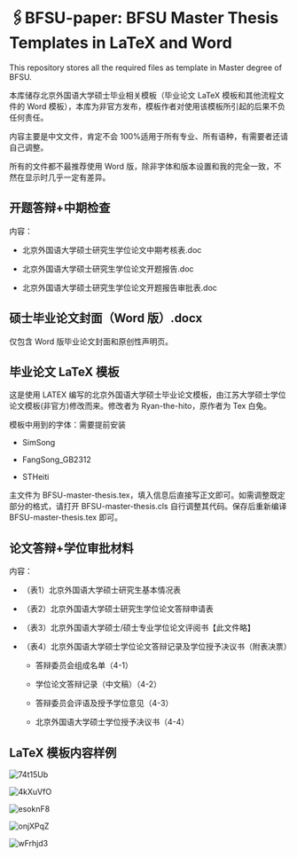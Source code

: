 # 🖇️BFSU-paper: BFSU Master Thesis Templates in LaTeX and Word

This repository stores all the required files as template in Master degree of BFSU. 

本库储存北京外国语大学硕士毕业相关模板（毕业论文 LaTeX 模板和其他流程文件的 Word 模板），本库为非官方发布，模板作者对使用该模板所引起的后果不负任何责任。

内容主要是中文文件，肯定不会 100%适用于所有专业、所有语种，有需要者还请自己调整。

所有的文件都不最推荐使用 Word 版，除非字体和版本设置和我的完全一致，不然在显示时几乎一定有差异。

## 开题答辩+中期检查

内容：

- 北京外国语大学硕士研究生学位论文中期考核表.doc
  
- 北京外国语大学硕士研究生学位论文开题报告.doc
  
- 北京外国语大学硕士研究生学位论文开题报告审批表.doc

## 硕士毕业论文封面（Word 版）.docx

仅包含 Word 版毕业论文封面和原创性声明页。

## 毕业论文 LaTeX 模板

这是使用 LATEX 编写的北京外国语大学硕士毕业论文模板，由江苏大学硕士学位论文模板(非官方)修改而来。修改者为 Ryan-the-hito，原作者为 Tex 白兔。

模板中用到的字体：需要提前安装

- SimSong
  
- FangSong_GB2312
  
- STHeiti

主文件为 BFSU-master-thesis.tex，填入信息后直接写正文即可。如需调整既定部分的格式，请打开 BFSU-master-thesis.cls 自行调整其代码。保存后重新编译 BFSU-master-thesis.tex 即可。

## 论文答辩+学位审批材料

内容：

- （表1）北京外国语大学硕士研究生基本情况表

- （表2）北京外国语大学硕士研究生学位论文答辩申请表

- （表3）北京外国语大学硕士/硕士专业学位论文评阅书【此文件略】

- （表4）北京外国语大学硕士学位论文答辩记录及学位授予决议书（附表决票）
  
	- 答辩委员会组成名单（4-1）
   
 	- 学位论文答辩记录（中文稿）（4-2）
    
  	- 答辩委员会评语及授予学位意见（4-3）
  	  
  	- 北京外国语大学硕士学位授予决议书（4-4）

## LaTeX 模板内容样例

![74t15Ub](https://i.imgur.com/74t15Ub.jpg)

![4kXuVfO](https://i.imgur.com/4kXuVfO.jpg)

![esoknF8](https://i.imgur.com/esoknF8.jpg)

![onjXPqZ](https://i.imgur.com/onjXPqZ.jpg)

![wFrhjd3](https://i.imgur.com/wFrhjd3.jpg)